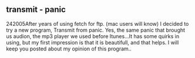 <article><h2>transmit - panic</h2><time><span class="day">2</span><span class="month">4</span><span class="year">2005</span></time>After years of  using fetch for ftp. (mac users will know) I decided to try a new program, Transmit from panic. Yes, the same panic that brought us audion, the mp3 player we used before Itunes...It has some quirks in using, but my first impression is that it is beautifull, and that helps. I will keep you posted about my opinion of this program..</article>